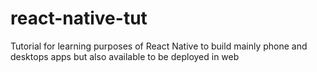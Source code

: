 # react-native-tut
Tutorial for learning purposes of React Native to build mainly phone and desktops apps but also available to be deployed in web
